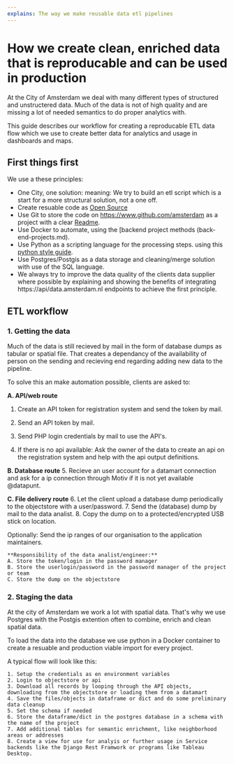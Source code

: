 ```yaml
---
explains: The way we make reusable data etl pipelines
---
```


# How we create clean, enriched data that is reproducable and can be used in production

At the City of Amsterdam we deal with many different types of structured and unstructered data.
Much of the data is not of high quality and are missing a lot of needed semantics to do proper analytics with.

This guide describes our workflow for creating a reproducable ETL data flow which we use to create better data for analytics and usage in dashboards and maps.

## First things first

We use a these principles:
- One City, one solution: meaning: We try to build an etl script which is a start for a more structural solution, not a one off.
- Create resuable code as [Open Source](guides/track-open-source-health.md)
- Use Git to store the code on https://www.github.com/amsterdam as a project with a clear [Readme](write-a-readme.md).
- Use Docker to automate, using the [backend project methods (back-end-projects.md).
- Use Python as a scripting language for the processing steps. using this [python style guide](style-guide-python.md).
- Use Postgres/Postgis as a data storage and cleaning/merge solution with use of the SQL language.
- We always try to improve the data quality of the clients data supplier where possible by explaining and showing the benefits of integrating https://api/data.amsterdam.nl endpoints to achieve the first principle.


## ETL workflow

### 1. Getting the data

Much of the data is still recieved by mail in the form of database dumps as tabular or spatial file. That creates a dependancy of the availability of person on the sending and recieving end regarding adding new data to the pipeline.

To solve this an make automation possible, clients are asked to:

**A. API/web route**
1. Create an API token for registration system and send the token by mail.
2. Send an API token by mail.
3. Send PHP login credentials by mail to use the API's.

4. If there is no api available: Ask the owner of the data to create an api on the registration system and help with the api output definitions.

**B. Database route**
5. Recieve an user account for a datamart connection and ask for a ip connection through Motiv if it is not yet available @datapunt.

**C. File delivery route**
6. Let the client upload a database dump periodically to the objectstore with a user/password.
7. Send the (database) dump by mail to the data analist.
8. Copy the dump on to a protected/encrypted USB stick on location.

Optionally:
Send the ip ranges of our organisation to the application maintainers.

```
**Responsibility of the data analist/engineer:**
A. Store the token/login in the password manager
B. Store the userlogin/password in the password manager of the project or team
C. Store the dump on the objectstore
```

### 2. Staging the data

At the city of Amsterdam we work a lot with spatial data. That's why we use Postgres with the Postgis extention often to combine, enrich and clean spatial data. 

To load the data into the database we use python in a Docker container to create a resuable and production viable import for every project.

A typical flow will look like this:

```
1. Setup the credentials as en environment variables
2. Login to objectstore or api
3. Download all records by looping through the API objects, downloading from the objectstore or loading them from a datamart
4. Save the files/objects in dataframe or dict and do some preliminary data cleanup
5. Set the schema if needed
6. Store the dataframe/dict in the postgres database in a schema with the name of the project
7. Add additional tables for semantic enrichment, like neighborhood areas or addresses
8. Create a view for use for analyis or further usage in Service backends like the Django Rest Framwork or programs like Tableau Desktop. 
```

